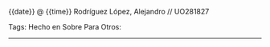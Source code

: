 {{date}} @ {{time}}
Rodríguez López, Alejandro // UO281827

Tags:
	Hecho en
	Sobre
	Para
	Otros:
<hr>

